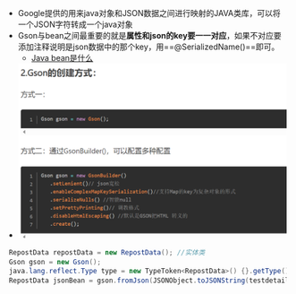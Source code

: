 - Google提供的用来java对象和JSON数据之间进行映射的JAVA类库，可以将一个JSON字符转成一个java对象
- Gson与bean之间最重要的就是**属性和json的key要一一对应**，如果不对应要添加注释说明是json数据中的那个key，用==@SerializedName()==即可。
	- [Java bean是什么](Java%20bean是什么.md)
- ![600](attachments/Pasted%20image%2020230227001226.png)
```java
 RepostData repostData = new RepostData(); //实体类
 Gson gson = new Gson();
 java.lang.reflect.Type type = new TypeToken<RepostData>() {}.getType();
 RepostData jsonBean = gson.fromJson(JSONObject.toJSONString(testdetail), type);
```

